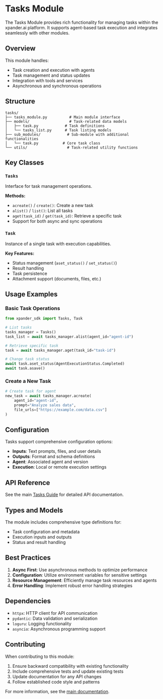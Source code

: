 # Tasks Module

The Tasks Module provides rich functionality for managing tasks within the xpander.ai platform. It supports agent-based task execution and integrates seamlessly with other modules.

## Overview

This module handles:

- Task creation and execution with agents
- Task management and status updates
- Integration with tools and services
- Asynchronous and synchronous operations

## Structure

```
tasks/
├── tasks_module.py          # Main module interface
├── models/                  # Task-related data models
│   ├── task.py            # Task definitions
│   └── tasks_list.py      # Task listing models
├── sub_modules/            # Sub-module with additional functionalities
│   └── task.py           # Core task class
└── utils/                  # Task-related utility functions
```

## Key Classes

### `Tasks`

Interface for task management operations.

**Methods:**

- `acreate()` / `create()`: Create a new task
- `alist()` / `list()`: List all tasks
- `aget(task_id)` / `get(task_id)`: Retrieve a specific task
- Support for both async and sync operations

### `Task`

Instance of a single task with execution capabilities.

**Key Features:**

- Status management (`aset_status()` / `set_status()`)
- Result handling
- Task persistence
- Attachment support (documents, files, etc.)

## Usage Examples

### Basic Task Operations

```python
from xpander_sdk import Tasks, Task

# List tasks
tasks_manager = Tasks()
task_list = await tasks_manager.alist(agent_id="agent-id")

# Retrieve specific task
task = await tasks_manager.aget(task_id="task-id")

# Change task status
await task.aset_status(AgentExecutionStatus.Completed)
await task.asave()
```

### Create a New Task

```python
# Create task for agent
new_task = await tasks_manager.acreate(
    agent_id="agent-id",
    prompt="Analyze sales data",
    file_urls=["https://example.com/data.csv"]
)
```

## Configuration

Tasks support comprehensive configuration options:

- **Inputs**: Text prompts, files, and user details
- **Outputs**: Format and schema definitions
- **Agent**: Associated agent and version
- **Execution**: Local or remote execution settings

## API Reference

See the main [Tasks Guide](/docs/TASKS.md) for detailed API documentation.

## Types and Models

The module includes comprehensive type definitions for:

- Task configuration and metadata
- Execution inputs and outputs
- Status and result handling

## Best Practices

1. **Async First**: Use asynchronous methods to optimize performance
2. **Configuration**: Utilize environment variables for sensitive settings
3. **Resource Management**: Efficiently manage task resources and agents
4. **Error Handling**: Implement robust error handling strategies

## Dependencies

- `httpx`: HTTP client for API communication
- `pydantic`: Data validation and serialization
- `loguru`: Logging functionality
- `asyncio`: Asynchronous programming support

## Contributing

When contributing to this module:

1. Ensure backward compatibility with existing functionality
2. Include comprehensive tests and update existing tests
3. Update documentation for any API changes
4. Follow established code style and patterns

For more information, see the [main documentation](/docs/TASKS.md).

